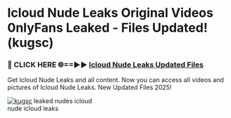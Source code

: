 # Icloud Nude Leaks Original Videos 0nlyFans Leaked - Files Updated! (kugsc)

<h3>🔴 CLICK HERE 🌐==►► <a href="https://tinyurl.com/4mcuefdz" rel="nofollow">Icloud Nude Leaks Updated Files</a></h3>

Get Icloud Nude Leaks and all content. Now you can access all videos and pictures of Icloud Nude Leaks. New Updated Files 2025!

[![kugsc](https://i.imgur.com/StAQSOY.gif)](https://tinyurl.com/4mcuefdz)
leaked nudes icloud<br>
nude icloud leaks